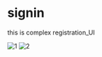# signin

this is complex registration_UI

![1](https://user-images.githubusercontent.com/52583744/83101939-bedd8480-a0b3-11ea-9e35-d76d624408b0.jpeg)
![2](https://user-images.githubusercontent.com/52583744/83101941-bf761b00-a0b3-11ea-8cd5-ece1cb8f6657.jpeg)
